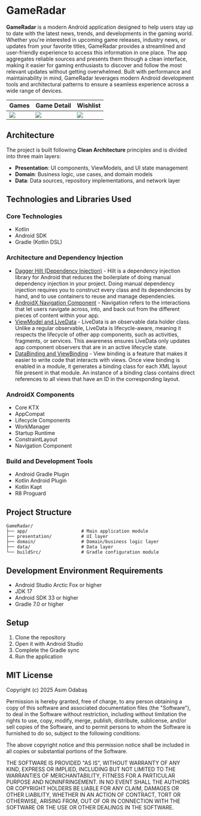 
# GameRadar

**GameRadar** is a modern Android application designed to help users stay up to date with the latest news, trends, and developments in the gaming world. Whether you're interested in upcoming game releases, industry news, or updates from your favorite titles, GameRadar provides a streamlined and user-friendly experience to access this information in one place. The app aggregates reliable sources and presents them through a clean interface, making it easier for gaming enthusiasts to discover and follow the most relevant updates without getting overwhelmed. Built with performance and maintainability in mind, GameRadar leverages modern Android development tools and architectural patterns to ensure a seamless experience across a wide range of devices.

| Games | Game Detail | Wishlist |
| ------- | -------------------- | -------------------- |
|<img src="https://github.com/user-attachments/assets/ce17890d-a5b3-43f6-beb0-1473c1d8d98f"/>|<img src="https://github.com/user-attachments/assets/774edaff-e752-4cfe-91d5-d37d26157d39"/>|<img src="https://github.com/user-attachments/assets/208f4eee-06e8-4421-8918-7fba60e9f3b1"/>|

## Architecture

The project is built following **Clean Architecture** principles and is divided into three main layers:

* **Presentation**: UI components, ViewModels, and UI state management
* **Domain**: Business logic, use cases, and domain models
* **Data**: Data sources, repository implementations, and network layer

## Technologies and Libraries Used

### Core Technologies

* Kotlin
* Android SDK
* Gradle (Kotlin DSL)

### Architecture and Dependency Injection

* [Dagger Hilt (Dependency Injection)][1] - Hilt is a dependency injection library for Android that reduces the boilerplate of doing manual dependency injection in your project. Doing manual dependency injection requires you to construct every class and its dependencies by hand, and to use containers to reuse and manage dependencies.
* [AndroidX Navigation Component][2] - Navigation refers to the interactions that let users navigate across, into, and back out from the different pieces of content within your app.
* [ViewModel and LiveData][3] - LiveData is an observable data holder class. Unlike a regular observable, LiveData is lifecycle-aware, meaning it respects the lifecycle of other app components, such as activities, fragments, or services. This awareness ensures LiveData only updates app component observers that are in an active lifecycle state.
* [DataBinding and ViewBinding][4] - View binding is a feature that makes it easier to write code that interacts with views. Once view binding is enabled in a module, it generates a binding class for each XML layout file present in that module. An instance of a binding class contains direct references to all views that have an ID in the corresponding layout.

### AndroidX Components

* Core KTX
* AppCompat
* Lifecycle Components
* WorkManager
* Startup Runtime
* ConstraintLayout
* Navigation Component

### Build and Development Tools

* Android Gradle Plugin
* Kotlin Android Plugin
* Kotlin Kapt
* R8 Proguard

## Project Structure

```
GameRadar/
├── app/                    # Main application module
├── presentation/           # UI layer
├── domain/                 # Domain/business logic layer
├── data/                   # Data layer
└── buildSrc/               # Gradle configuration module
```

## Development Environment Requirements

* Android Studio Arctic Fox or higher
* JDK 17
* Android SDK 33 or higher
* Gradle 7.0 or higher

## Setup

1. Clone the repository
2. Open it with Android Studio
3. Complete the Gradle sync
4. Run the application

## MIT License

Copyright (c) 2025 Asım Odabaş

Permission is hereby granted, free of charge, to any person obtaining a copy
of this software and associated documentation files (the "Software"), to deal
in the Software without restriction, including without limitation the rights
to use, copy, modify, merge, publish, distribute, sublicense, and/or sell
copies of the Software, and to permit persons to whom the Software is
furnished to do so, subject to the following conditions:

The above copyright notice and this permission notice shall be included in all
copies or substantial portions of the Software.

THE SOFTWARE IS PROVIDED "AS IS", WITHOUT WARRANTY OF ANY KIND, EXPRESS OR
IMPLIED, INCLUDING BUT NOT LIMITED TO THE WARRANTIES OF MERCHANTABILITY,
FITNESS FOR A PARTICULAR PURPOSE AND NONINFRINGEMENT. IN NO EVENT SHALL THE
AUTHORS OR COPYRIGHT HOLDERS BE LIABLE FOR ANY CLAIM, DAMAGES OR OTHER
LIABILITY, WHETHER IN AN ACTION OF CONTRACT, TORT OR OTHERWISE, ARISING FROM,
OUT OF OR IN CONNECTION WITH THE SOFTWARE OR THE USE OR OTHER DEALINGS IN THE
SOFTWARE.

[1]: https://developer.android.com/training/dependency-injection/hilt-android
[2]: https://developer.android.com/guide/navigation
[3]: https://developer.android.com/topic/libraries/architecture/livedata
[4]: https://developer.android.com/topic/libraries/view-binding

